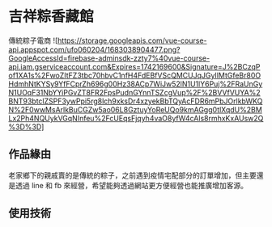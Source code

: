 # 吉祥粽香藏館
傳統粽子電商
![https://storage.googleapis.com/vue-course-api.appspot.com/ufo060204/1683038904477.png?GoogleAccessId=firebase-adminsdk-zzty7%40vue-course-api.iam.gserviceaccount.com&Expires=1742169600&Signature=J%2BCzqPof1XA1s%2FwoZItFZ3tbc70hbvC1nfH4FdEBfVScQMCUJqJGyIlMtGfeBr80OHdmhNtKYSy9YfFCprZh696g00Hz38ACp7WiJw52lN1U1lY6Puj%2FRaUnGyN1UOqF31NbYYiPGvZT8FR2FpsPudnGYnnTSZcgVup%2F%2BVVfVUYA%2BNT93btclZSPF3ywPpi5rg8lch9xksDr4xzyekBbTQyAcFDR6mPbJOrlkbWKQN%2F0wwMsArlkBuCGZw5ao06L8GztuyYoReUQo9kmAGgg0tlXqdU%2BMLx2Ph4NQUykVGqNInfeu%2FcUEqsFjqyh4vaO8yfW4cAls8rmhxKxAUsw2Q%3D%3D]

## 作品緣由
老家鄉下的親戚賣的是傳統的粽子，之前遇到疫情宅配部分的訂單增加，但主要還是透過 line 和 fb 來經營，希望能夠透過網站更方便經營也能推廣增加客源。

## 使用技術
